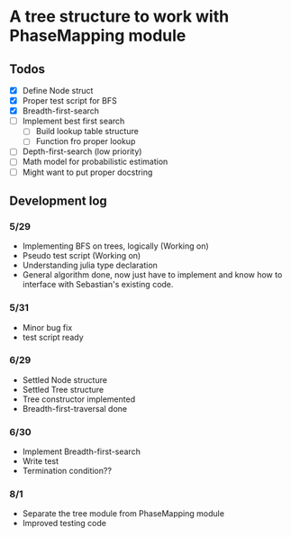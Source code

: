 # A tree structure to work with PhaseMapping module
## Todos
- [x] Define Node struct
- [x] Proper test script for BFS
- [x] Breadth-first-search
- [ ] Implement best first search
    - [ ] Build lookup table structure
    - [ ] Function fro proper lookup
- [ ] Depth-first-search (low priority)
- [ ] Math model for probabilistic estimation
- [ ] Might want to put proper docstring

## Development log
### 5/29
* Implementing BFS on trees, logically (Working on)
* Pseudo test script (Working on)
* Understanding julia type declaration
* General algorithm done, now just have to implement and know how to interface with Sebastian's existing code.

### 5/31
* Minor bug fix
* test script ready

### 6/29
* Settled Node structure
* Settled Tree structure
* Tree constructor implemented
* Breadth-first-traversal done

### 6/30
* Implement Breadth-first-search
* Write test
* Termination condition??

### 8/1
* Separate the tree module from PhaseMapping module
* Improved testing code
